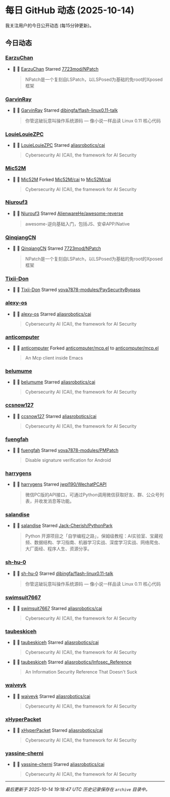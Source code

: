 # 每日 GitHub 动态 (2025-10-14)

我关注用户的今日公开动态 (每15分钟更新)。

## 今日动态

### [EarzuChan](https://github.com/EarzuChan)
- 🌟 👤 [EarzuChan](https://github.com/EarzuChan) Starred [7723mod/NPatch](https://github.com/7723mod/NPatch)
  > NPatch是一个复刻自LSPatch，以LSPosed为基础的免root的Xposed框架

### [GarvinRay](https://github.com/GarvinRay)
- 🌟 👤 [GarvinRay](https://github.com/GarvinRay) Starred [dibingfa/flash-linux0.11-talk](https://github.com/dibingfa/flash-linux0.11-talk)
  > 你管这破玩意叫操作系统源码 — 像小说一样品读 Linux 0.11 核心代码

### [LouieLouieZPC](https://github.com/LouieLouieZPC)
- 🌟 👤 [LouieLouieZPC](https://github.com/LouieLouieZPC) Starred [aliasrobotics/cai](https://github.com/aliasrobotics/cai)
  > Cybersecurity AI (CAI), the framework for AI Security

### [Mic52M](https://github.com/Mic52M)
- 🍴 👤 [Mic52M](https://github.com/Mic52M) Forked [Mic52M/cai](https://github.com/Mic52M/cai) to [Mic52M/cai](https://github.com/Mic52M/cai)
  > Cybersecurity AI (CAI), the framework for AI Security

### [Niurouf3](https://github.com/Niurouf3)
- 🌟 👤 [Niurouf3](https://github.com/Niurouf3) Starred [AlienwareHe/awesome-reverse](https://github.com/AlienwareHe/awesome-reverse)
  > awesome-逆向基础入门，包括JS、安卓APP/Native

### [QinqiangCN](https://github.com/QinqiangCN)
- 🌟 👤 [QinqiangCN](https://github.com/QinqiangCN) Starred [7723mod/NPatch](https://github.com/7723mod/NPatch)
  > NPatch是一个复刻自LSPatch，以LSPosed为基础的免root的Xposed框架

### [Tixii-Don](https://github.com/Tixii-Don)
- 🌟 👤 [Tixii-Don](https://github.com/Tixii-Don) Starred [vova7878-modules/PaySecurityBypass](https://github.com/vova7878-modules/PaySecurityBypass)

### [alexy-os](https://github.com/alexy-os)
- 🌟 👤 [alexy-os](https://github.com/alexy-os) Starred [aliasrobotics/cai](https://github.com/aliasrobotics/cai)
  > Cybersecurity AI (CAI), the framework for AI Security

### [anticomputer](https://github.com/anticomputer)
- 🍴 👤 [anticomputer](https://github.com/anticomputer) Forked [anticomputer/mcp.el](https://github.com/anticomputer/mcp.el) to [anticomputer/mcp.el](https://github.com/anticomputer/mcp.el)
  > An Mcp client inside Emacs

### [belumume](https://github.com/belumume)
- 🌟 👤 [belumume](https://github.com/belumume) Starred [aliasrobotics/cai](https://github.com/aliasrobotics/cai)
  > Cybersecurity AI (CAI), the framework for AI Security

### [ccsnow127](https://github.com/ccsnow127)
- 🌟 👤 [ccsnow127](https://github.com/ccsnow127) Starred [aliasrobotics/cai](https://github.com/aliasrobotics/cai)
  > Cybersecurity AI (CAI), the framework for AI Security

### [fuengfah](https://github.com/fuengfah)
- 🌟 👤 [fuengfah](https://github.com/fuengfah) Starred [vova7878-modules/PMPatch](https://github.com/vova7878-modules/PMPatch)
  > Disable signature verification for Android

### [harrygens](https://github.com/harrygens)
- 🌟 👤 [harrygens](https://github.com/harrygens) Starred [jwpl190/WechatPCAPI](https://github.com/jwpl190/WechatPCAPI)
  > 微信PC版的API接口，可通过Python调用微信获取好友、群、公众号列表，并收发消息等功能。

### [salandise](https://github.com/salandise)
- 🌟 👤 [salandise](https://github.com/salandise) Starred [Jack-Cherish/PythonPark](https://github.com/Jack-Cherish/PythonPark)
  > Python 开源项目之「自学编程之路」，保姆级教程：AI实验室、宝藏视频、数据结构、学习指南、机器学习实战、深度学习实战、网络爬虫、大厂面经、程序人生、资源分享。

### [sh-hu-0](https://github.com/sh-hu-0)
- 🌟 👤 [sh-hu-0](https://github.com/sh-hu-0) Starred [dibingfa/flash-linux0.11-talk](https://github.com/dibingfa/flash-linux0.11-talk)
  > 你管这破玩意叫操作系统源码 — 像小说一样品读 Linux 0.11 核心代码

### [swimsuit7667](https://github.com/swimsuit7667)
- 🌟 👤 [swimsuit7667](https://github.com/swimsuit7667) Starred [aliasrobotics/cai](https://github.com/aliasrobotics/cai)
  > Cybersecurity AI (CAI), the framework for AI Security

### [taubeskiceh](https://github.com/taubeskiceh)
- 🌟 👤 [taubeskiceh](https://github.com/taubeskiceh) Starred [aliasrobotics/cai](https://github.com/aliasrobotics/cai)
  > Cybersecurity AI (CAI), the framework for AI Security
- 🌟 👤 [taubeskiceh](https://github.com/taubeskiceh) Starred [aliasrobotics/Infosec_Reference](https://github.com/aliasrobotics/Infosec_Reference)
  > An Information Security Reference That Doesn't Suck

### [waiveyk](https://github.com/waiveyk)
- 🌟 👤 [waiveyk](https://github.com/waiveyk) Starred [aliasrobotics/cai](https://github.com/aliasrobotics/cai)
  > Cybersecurity AI (CAI), the framework for AI Security

### [xHyperPacket](https://github.com/xHyperPacket)
- 🌟 👤 [xHyperPacket](https://github.com/xHyperPacket) Starred [aliasrobotics/cai](https://github.com/aliasrobotics/cai)
  > Cybersecurity AI (CAI), the framework for AI Security

### [yassine-cherni](https://github.com/yassine-cherni)
- 🌟 👤 [yassine-cherni](https://github.com/yassine-cherni) Starred [aliasrobotics/cai](https://github.com/aliasrobotics/cai)
  > Cybersecurity AI (CAI), the framework for AI Security


---
*最后更新于 2025-10-14 19:18:47 UTC*
*历史记录保存在 `archive` 目录中。*
